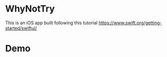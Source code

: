 # WhyNotTry
This is an iOS app built following this tutorial https://www.swift.org/getting-started/swiftui/

# Demo
